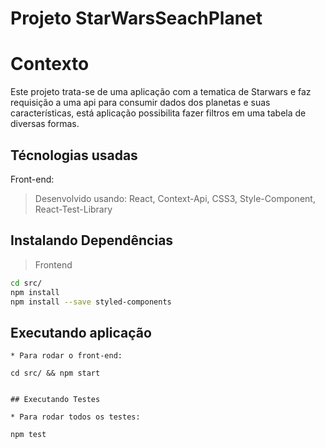 # Projeto StarWarsSeachPlanet

# Contexto
Este projeto trata-se de uma aplicação com a tematica de Starwars e faz requisição a uma api para consumir dados dos planetas e suas características, está aplicação possibilita fazer filtros em uma tabela de diversas formas.  

## Técnologias usadas

Front-end:
> Desenvolvido usando: React, Context-Api, CSS3, Style-Component, React-Test-Library

## Instalando Dependências

> Frontend
```bash
cd src/
npm install
npm install --save styled-components
``` 
## Executando aplicação

  ```
* Para rodar o front-end:

  ```
    cd src/ && npm start
  ```

## Executando Testes

* Para rodar todos os testes:

  ```
    npm test
